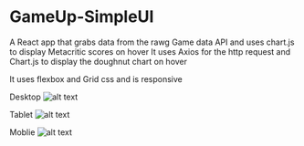 # GameUp-SimpleUI
A React app that grabs data from the rawg Game data API and uses chart.js to display Metacritic scores on hover
It uses Axios for the http request and Chart.js to display the doughnut chart on hover

It uses flexbox and Grid css and is responsive

Desktop
![alt text](https://i.imgur.com/8vmLjfH.png)

Tablet
![alt text](https://i.imgur.com/k4N2rMv.png)

Moblie
![alt text](https://i.imgur.com/4fOG9DW.png)


